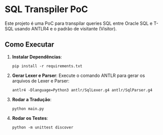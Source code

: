 # SQL Transpiler PoC

Este projeto é uma PoC para transpilar queries SQL entre Oracle SQL e T-SQL usando ANTLR4 e o padrão de visitante (Visitor).

## Como Executar

1. **Instalar Dependências**:
   ```
   pip install -r requirements.txt
   ```

2. **Gerar Lexer e Parser**:
   Execute o comando ANTLR para gerar os arquivos de Lexer e Parser:
   ```
   antlr4 -Dlanguage=Python3 antlr/SqlLexer.g4 antlr/SqlParser.g4
   ```

3. **Rodar a Tradução**:
   ```
   python main.py
   ```

4. **Rodar os Testes**:
   ```
   python -m unittest discover
   ```
